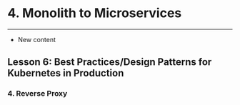 # 4. Monolith to Microservices 
___
* New content 

## Lesson 6: Best Practices/Design Patterns for Kubernetes in Production

### 4. Reverse Proxy



